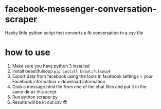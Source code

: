 # facebook-messenger-conversation-scraper
Hacky little python script that converts a fb conversation to a csv file

# how to use
1. Make sure you have python 3 installed
2. Install beautifulsoup `pip install beautifulsoup4`
3. Export data from facebook using the tools in facebook settings > your Facebook information > download information
4. Grab a message.html file from one of the chat files and put it in the same dir as this script
5. Run python scraper.py
6. Results will be in out.csv 😎

